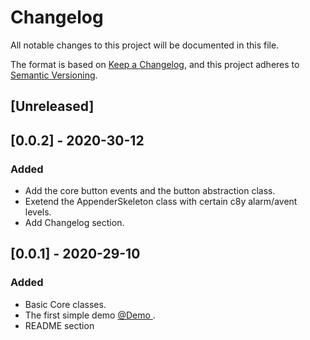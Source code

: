 # Changelog

All notable changes to this project will be documented in this file.

The format is based on [Keep a Changelog](https://keepachangelog.com/en/1.0.0/),
and this project adheres to [Semantic Versioning](https://semver.org/spec/v2.0.0.html).

## [Unreleased]

## [0.0.2] - 2020-30-12

### Added

- Add the core button events and the button abstraction class.
- Exetend the AppenderSkeleton class with certain c8y alarm/avent levels.
- Add Changelog section.

## [0.0.1] - 2020-29-10

### Added

- Basic Core classes.
- The first simple demo [@Demo ](https://github.com/iqnev/devedge/tree/master/c8y-dev-rpi-demo).
- README section
